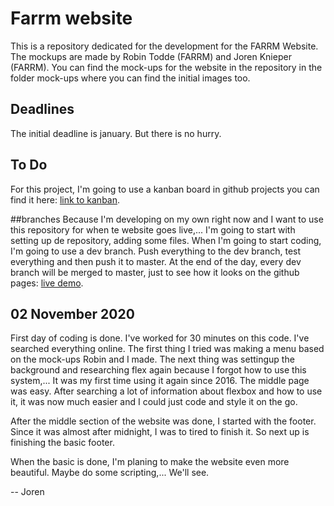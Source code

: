 # Farrm website

This is a repository dedicated for the development for the FARRM Website. The mockups are made by Robin Todde (FARRM) and Joren Knieper (FARRM). 
You can find the mock-ups for the website in the repository in the folder mock-ups where you can find the initial images too. 

## Deadlines 
The initial deadline is january. But there is no hurry. 

## To Do
For this project, I'm going to use a kanban board in github projects you can find it here: [link to kanban](https://github.com/jorenknieper/farmish/projects/1).

##branches 
Because I'm developing on my own right now and I want to use this repository for when te website goes live,... I'm going to start with setting up de repository, adding some files. When I'm going to start coding, I'm going to use a dev branch. Push everything to the dev branch, test everything and then push it to master. At the end of the day, every dev branch will be merged to master, just to see how it looks on the github pages: [live demo](https://github.com/jorenknieper/farmish/projects/1).


## 02 November 2020 
First day of coding is done. I've worked for 30 minutes on this code. I've searched everything online. 
The first thing I tried was making a menu based on the mock-ups Robin and I made. 
The next thing was settingup the background and researching flex again because I forgot how to use this system,... It was my first time using it again since 2016. 
The middle page was easy. After searching a lot of information about flexbox and how to use it, it was now much easier and I could just code and style it on the go. 

After the middle section of the website was done, I started with the footer. Since it was almost after midnight, I was to tired to finish it. So next up is finishing the basic footer. 

When the basic is done, I'm planing to make the website even more beautiful. Maybe do some scripting,... We'll see. 

-- Joren